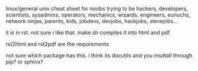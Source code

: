 linux/general unix cheat sheet for noobs trying to be hackers, developers, scientists, sysadmins, operators, mechanics, wizards, engineers, eunuchs, network ninjas, parents, kids, jobdevs, devjobs, hackjobs, stevejobs...

it is in rst. not sure i like that. make.sh compiles it into html and pdf


rst2html and rst2pdf are the requirements  

not sure which package has this. i think its docutils and you insdtall through pip? or sphinx?
